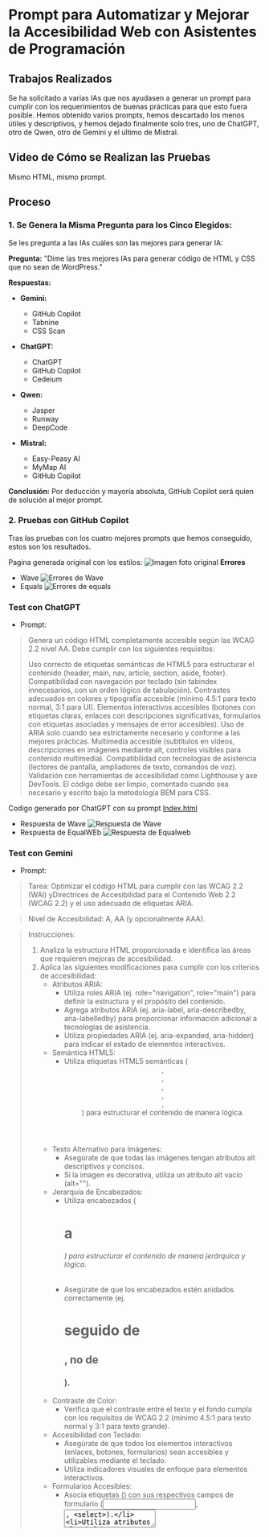 # Prompt para Automatizar y Mejorar la Accesibilidad Web con Asistentes de Programación

## Trabajos Realizados

Se ha solicitado a varias IAs que nos ayudasen a generar un prompt para cumplir con los requerimientos de buenas prácticas para que esto fuera posible. Hemos obtenido varios prompts, hemos descartado los menos útiles y descriptivos, y hemos dejado finalmente solo tres, uno de ChatGPT, otro de Qwen, otro de Gemini y el último de Mistral.

## Video de Cómo se Realizan las Pruebas

Mismo HTML, mismo prompt.

## Proceso

### 1. Se Genera la Misma Pregunta para los Cinco Elegidos:

Se les pregunta a las IAs cuáles son las mejores para generar IA:

**Pregunta:** 
"Dime las tres mejores IAs para generar código de HTML y CSS que no sean de WordPress."

**Respuestas:**

- **Gemini:**
  - GitHub Copilot
  - Tabnine
  - CSS Scan

- **ChatGPT:**
  - ChatGPT
  - GitHub Copilot
  - Cedeium

- **Qwen:**
  - Jasper
  - Runway
  - DeepCode

- **Mistral:**
  - Easy-Peasy AI
  - MyMap AI
  - GitHub Copilot

**Conclusión:** 
Por deducción y mayoría absoluta, GitHub Copilot será quien de solución al mejor prompt.

### 2. Pruebas con GitHub Copilot

Tras las pruebas con los cuatro mejores prompts que hemos conseguido, estos son los resultados.

Pagina generada original con los estilos:
![Imagen foto original](/origen/webOrigenFront.jpg)
**Errores**
- Wave
![Errores de Wave](/origen/Errores%20en%20Wave%20sin%20samantica.jpg)
- Equals
![Errores de equals](/origen/errores%20sin%20semantica%20todo%20divs%20Equal.jpg)

### Test con ChatGPT 

- Prompt:
> Genera un código HTML completamente accesible según las WCAG 2.2 nivel AA. Debe cumplir con los siguientes requisitos:
> 
> Uso correcto de etiquetas semánticas de HTML5 para estructurar el contenido (header, main, nav, article, section, aside, footer).
> Compatibilidad con navegación por teclado (sin tabindex innecesarios, con un orden lógico de tabulación).
> Contrastes adecuados en colores y tipografía accesible (mínimo 4.5:1 para texto normal, 3:1 para UI).
> Elementos interactivos accesibles (botones con etiquetas claras, enlaces con descripciones significativas, formularios con etiquetas asociadas y mensajes de error accesibles).
> Uso de ARIA solo cuando sea estrictamente necesario y conforme a las mejores prácticas.
> Multimedia accesible (subtítulos en videos, descripciones en imágenes mediante alt, controles visibles para contenido multimedia).
> Compatibilidad con tecnologías de asistencia (lectores de pantalla, ampliadores de texto, comandos de voz).
> Validación con herramientas de accesibilidad como Lighthouse y axe DevTools.
> El código debe ser limpio, comentado cuando sea necesario y escrito bajo la metodología BEM para CSS.

Codigo generado por ChatGPT con su prompt
[Index.html](/chatgpt/solucionChatGPT.html)
- Respuesta de Wave
![Respuesta de Wave](/chatgpt/solucion%20chat%20gpt%20WAVE.jpg)
- Respuesta de EqualWEb
![Respuesta de Equalweb](/chatgpt/solucion%20chat%20gpt%20Equals.jpg)

### Test con Gemini

- Prompt:
>Tarea: Optimizar el código HTML para cumplir con las WCAG 2.2 (WAI) yDirectrices de Accesibilidad para el Contenido Web 2.2 (WCAG 2.2) y el uso adecuado de etiquetas ARIA.

>Nivel de Accesibilidad: A, AA (y opcionalmente AAA).

>Instrucciones:
>1. Analiza la estructura HTML proporcionada e identifica las áreas que requieren mejoras de accesibilidad.
>2. Aplica las siguientes modificaciones para cumplir con los criterios de accesibilidad:
>    - Atributos ARIA:
>        - Utiliza roles ARIA (ej. role="navigation", role="main") para definir la estructura y el propósito del contenido.
>        - Agrega atributos ARIA (ej. aria-label, aria-describedby, aria-labelledby) para proporcionar información adicional a tecnologías de asistencia.
>        - Utiliza propiedades ARIA (ej. aria-expanded, aria-hidden) para indicar el estado de elementos interactivos.
>    - Semántica HTML5:
>        - Utiliza etiquetas HTML5 semánticas (<header>, <nav>, <main>, <article>, <section>, <footer>) para estructurar el contenido de manera lógica.
>    - Texto Alternativo para Imágenes:
>        - Asegúrate de que todas las imágenes tengan atributos alt descriptivos y concisos.
>        - Si la imagen es decorativa, utiliza un atributo alt vacío (alt="").
>    - Jerarquía de Encabezados:
>        - Utiliza encabezados (<h1> a <h6>) para estructurar el contenido de manera jerárquica y lógica.
>        - Asegúrate de que los encabezados estén anidados correctamente (ej. <h1> seguido de <h2>, no de <h3>).
>    - Contraste de Color:
>        - Verifica que el contraste entre el texto y el fondo cumpla con los requisitos de WCAG 2.2 (mínimo 4.5:1 para texto normal y 3:1 para texto grande).
>    - Accesibilidad con Teclado:
>        - Asegúrate de que todos los elementos interactivos (enlaces, botones, formularios) sean accesibles y utilizables mediante el teclado.
>        - Utiliza indicadores visuales de enfoque para elementos interactivos.
>    - Formularios Accesibles:
>        - Asocia etiquetas (<label>) con sus respectivos campos de formulario (<input>, <textarea>, <select>).
>        - Utiliza atributos placeholder para proporcionar información adicional en campos de formulario.
>        - Utiliza el atributo required para indicar campos obligatorios.
>    - Idioma del Contenido:
>        - Especifica el idioma del contenido utilizando el atributo lang en la etiqueta <html>.
>    - Etiquetas de Título:
>        - Asegúrate de que cada página tenga una etiqueta <title> descriptiva y concisa.
>    - Enlaces:
>        - Utiliza texto descriptivo en los enlaces.
>        - Evita el texto de enlace genérico como "haz clic aquí".
>    - Tablas:
>        - Utiliza encabezados de tabla (<th>) para proporcionar información sobre las columnas y filas.
>        - Utiliza el atributo scope para asociar encabezados de tabla con sus respectivas celdas.
>3. Valida el código modificado utilizando herramientas de validación de accesibilidad como WAVE, Axe y Lighthouse.
>4. Ajusta el código y el prompt según sea necesario hasta que cumpla con los criterios de accesibilidad de nivel AA (y opcionalmente AAA).

>Código HTML a modificar:

Codigo generado por Gemini con su prompt
[Index.html](/gemini/solucionGemini.html)
- Respuesta de Wave
![Respuesta de Wave](/gemini/resultadoGeminiWave.jpg)
- Respuesta de EqualWEb
![Respuesta de Equalweb](/gemini/resultado%20Gemini%20con%20equal.jpg)
